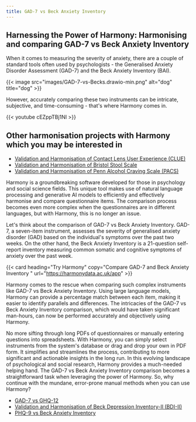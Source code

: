 ```yaml
---
title: GAD-7 vs Beck Anxiety Inventory
---
```


## Harnessing the Power of Harmony: Harmonising and comparing GAD-7 vs Beck Anxiety Inventory

When it comes to measuring the severity of anxiety, there are a couple of standard tools often used by psychologists - the Generalised Anxiety Disorder Assessment (GAD-7) and the Beck Anxiety Inventory (BAI).

{{< image src="images/GAD-7-vs-Becks.drawio-min.png" alt="dog" title="dog" >}}

However, accurately comparing these two instruments can be intricate, subjective, and time-consuming - that's where Harmony comes in.

{{< youtube cEZppTBj1NI >}}

## Other harmonisation projects with Harmony which you may be interested in

* [Validation and Harmonisation of Contact Lens User Experience (CLUE)](/harmonisation-validation/contact-lens-user-experience-clue)
* [Validation and Harmonisation of Bristol Stool Scale](/harmonisation-validation/bristol-stool-scale)
* [Validation and Harmonisation of Penn Alcohol Craving Scale (PACS)](/harmonisation-validation/penn-alcohol-craving-scale-pacs)

Harmony is a groundbreaking software developed for those in psychology and social science fields. This unique tool makes use of natural language processing and generative AI models to efficiently and effectively harmonise and compare questionnaire items. The comparison process becomes even more complex when the questionnaires are in different languages, but with Harmony, this is no longer an issue.

Let's think about the comparison of GAD-7 vs Beck Anxiety Inventory. GAD-7, a seven-item instrument, assesses the severity of generalised anxiety disorder (GAD) based on the individual's symptoms over the past two weeks. On the other hand, the Beck Anxiety Inventory is a 21-question self-report inventory measuring common somatic and cognitive symptoms of anxiety over the past week.

{{< card heading="Try Harmony" copy="Compare GAD-7 and Beck Anxiety Inventory " url="https://harmonydata.ac.uk/app" >}}

Harmony comes to the rescue when comparing such complex instruments like GAD-7 vs Beck Anxiety Inventory. Using large language models, Harmony can provide a percentage match between each item, making it easier to identify parallels and differences. The intricacies of the GAD-7 vs Beck Anxiety Inventory comparison, which would have taken significant man-hours, can now be performed accurately and objectively using Harmony.

No more sifting through long PDFs of questionnaires or manually entering questions into spreadsheets. With Harmony, you can simply select instruments from the system's database or drag and drop your own in PDF form. It simplifies and streamlines the process, contributing to more significant and actionable insights in the long run. In this evolving landscape of psychological and social research, Harmony provides a much-needed helping hand. The GAD-7 vs Beck Anxiety Inventory comparison becomes a straightforward task when leveraging the power of Harmony. So, why continue with the mundane, error-prone manual methods when you can use Harmony?


* [GAD-7 vs GHQ-12](/gad-7-vs-ghq-12)
* [Validation and Harmonisation of Beck Depression Inventory-II (BDI-II)](/harmonisation-validation/beck-depression-inventory-ii-bdi-ii)
* [PHQ-9 vs Beck Anxiety Inventory](/phq-9-vs-beck-anxiety-inventory)